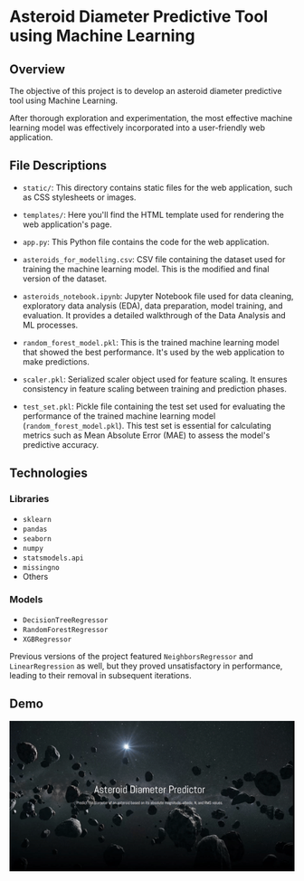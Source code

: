 
# Asteroid Diameter Predictive Tool using Machine Learning

## Overview

The objective of this project is to develop an asteroid diameter predictive tool using Machine Learning.

After thorough exploration and experimentation, the most effective machine learning model was effectively incorporated into a user-friendly web application.


## File Descriptions

- `static/`: This directory contains static files for the web application, such as CSS stylesheets or images.

- `templates/`: Here you'll find the HTML template used for rendering the web application's page.

- `app.py`: This Python file contains the code for the web application.

- `asteroids_for_modelling.csv`: CSV file containing the dataset used for training the machine learning model. This is the modified and final version of the dataset.

- `asteroids_notebook.ipynb`: Jupyter Notebook file used for data cleaning, exploratory data analysis (EDA), data preparation, model training, and evaluation. It provides a detailed walkthrough of the Data Analysis and ML processes.

- `random_forest_model.pkl`: This is the trained machine learning model that showed the best performance. It's used by the web application to make predictions.

- `scaler.pkl`: Serialized scaler object used for feature scaling. It ensures consistency in feature scaling between training and prediction phases.

- `test_set.pkl`: Pickle file containing the test set used for evaluating the performance of the trained machine learning model (`random_forest_model.pkl`). This test set is essential for calculating metrics such as Mean Absolute Error (MAE) to assess the model's predictive accuracy.

## Technologies

### Libraries

- `sklearn`
- `pandas`
- `seaborn`
- `numpy`
- `statsmodels.api`
- `missingno`
- Others

### Models

- `DecisionTreeRegressor`
- `RandomForestRegressor`
- `XGBRegressor`

Previous versions of the project featured `NeighborsRegressor` and `LinearRegression` as well, but they proved unsatisfactory in performance, leading to their removal in subsequent iterations.

## Demo

![Demo GIF](https://github.com/asparuhovaemily/asteroid-diameter-predictor/raw/main/demo.gif)


